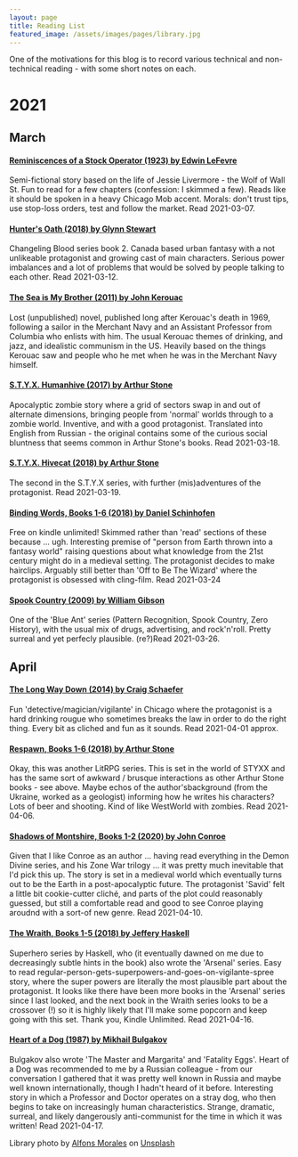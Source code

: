 ```yaml
---
layout: page 
title: Reading List 
featured_image: /assets/images/pages/library.jpg
---
```


One of the motivations for this blog is to record various technical and non-technical reading - with some short notes on
each.


# 2021
## March
#### [Reminiscences of a Stock Operator (1923) by Edwin LeFevre](https://read.amazon.co.uk/kp/embed?asin=B08621D8GJ&preview=newtab&linkCode=kpe&ref_=cm_sw_r_kb_dp_ZVX15HRPT77ZBHN46F87&tag=zadacka-21)
Semi-fictional story based on the life of Jessie Livermore - the Wolf of Wall St. 
Fun to read for a few chapters (confession: I skimmed a few). 
Reads like it should be spoken in a heavy Chicago Mob accent.
Morals: don't trust tips, use stop-loss orders, test and follow the market. Read 2021-03-07.

#### [Hunter's Oath (2018) by Glynn Stewart](https://www.amazon.co.uk/dp/B07D6317MG/ref=cm_sw_em_r_mt_dp_E0924S4JN647PV85RKGY)
Changeling Blood series book 2. Canada based urban fantasy with a not unlikeable protagonist and growing cast of main characters. Serious power imbalances and a lot of problems that would be solved by people talking to each other. Read 2021-03-12.

#### [The Sea is My Brother (2011) by John Kerouac](https://amzn.to/3ezHmgf)
Lost (unpublished) novel, published long after Kerouac's death in 1969, following a sailor in the Merchant Navy and an Assistant Professor from Columbia who enlists with him. The usual Kerouac themes of drinking, and jazz, and idealistic communism in the US. Heavily based on the things Kerouac saw and people who he met when he was in the Merchant Navy himself.

#### [S.T.Y.X. Humanhive (2017) by Arthur Stone](https://www.amazon.co.uk/dp/B075XMPMQX/ref=cm_sw_em_r_mt_dp_37G0M5KMS63F3R9V2GT6)
Apocalyptic zombie story where a grid of sectors swap in and out of alternate dimensions, bringing people from 'normal' worlds through to a zombie world. Inventive, and with a good protagonist. Translated into English from Russian - the original contains some of the curious social bluntness that seems common in Arthur Stone's books. Read 2021-03-18.

#### [S.T.Y.X. Hivecat (2018) by Arthur Stone](https://www.amazon.co.uk/dp/B07DVGF478/ref=cm_sw_em_r_mt_dp_7XRB8MN7T91WS5AT1KZF)
The second in the S.T.Y.X series, with further (mis)adventures of the protagonist. Read 2021-03-19.

#### [Binding Words, Books 1-6 (2018) by Daniel Schinhofen](https://www.amazon.co.uk/gp/kindle/series/B08S78V7RJ?ie=UTF8&ref_=dbs_dp_wit_sb_tkin)
Free on kindle unlimited! Skimmed rather than 'read' sections of these because ... ugh. Interesting premise of "person from Earth thrown into a fantasy world" raising questions about what knowledge from the 21st century might do in a medieval setting. The protagonist decides to make hairclips. Arguably still better than 'Off to Be The Wizard' where the protagonist is obsessed with cling-film. Read 2021-03-24

#### [Spook Country (2009) by William Gibson](https://amzn.to/3w2D7Af)
One of the 'Blue Ant' series (Pattern Recognition, Spook Country, Zero History), with the usual mix of drugs, advertising, and rock'n'roll. Pretty surreal and yet perfecly plausible. (re?)Read 2021-03-26.

## April
#### [The Long Way Down (2014) by Craig Schaefer](https://amzn.to/3fZVxvK)
Fun 'detective/magician/vigilante' in Chicago where the protagonist is a hard drinking rougue who sometimes breaks the law in order to do the right thing. Every bit as cliched and fun as it sounds. Read 2021-04-01 approx.

#### [Respawn, Books 1-6 (2018) by Arthur Stone](https://amzn.to/39YUAAm)
Okay, this was another LitRPG series. This is set in the world of STYXX and has the same sort of awkward / brusque interactions as other Arthur Stone books - see above. Maybe echos of the author'sbackground (from the Ukraine, worked as a geologist) informing how he writes his characters? Lots of beer and shooting. Kind of like WestWorld with zombies. Read 2021-04-06.

#### [Shadows of Montshire, Books 1-2 (2020) by John Conroe](https://amzn.to/3dpjw5W)
Given that I like Conroe as an author ... having read everything in the Demon Divine series, and his Zone War trilogy ... it was pretty much inevitable that I'd pick this up. The story is set in a medieval world which eventually turns out to be the Earth in a post-apocalyptic future. The protagonist 'Savid' felt a little bit cookie-cutter cliché, and parts of the plot could reasonably guessed, but still a comfortable read and good to see Conroe playing aroudnd with a sort-of new genre. Read 2021-04-10.

#### [The Wraith, Books 1-5 (2018) by Jeffery Haskell](https://amzn.to/3eegxfM)
Superhero series by Haskell, who (it eventually dawned on me due to decreasingly subtle hints in the book) also wrote the 'Arsenal' series. Easy to read regular-person-gets-superpowers-and-goes-on-vigilante-spree story, where the super powers are literally the most plausible part about the protagonist. It looks like there have been more books in the 'Arsenal' series since I last looked, and the next book in the Wraith series looks to be a crossover (!) so it is highly likely that I'll make some popcorn and keep going with this set. Thank you, Kindle Unlimited. Read 2021-04-16.

#### [Heart of a Dog (1987) by Mikhail Bulgakov](https://amzn.to/3al7Qzh)
Bulgakov also wrote 'The Master and Margarita' and 'Fatality Eggs'. Heart of a Dog was recommended to me by a Russian colleague - from our conversation I gathered that it was pretty well known in Russia and maybe well known internationally, though I hadn't heard of it before. Interesting story in which a Professor and Doctor operates on a stray dog, who then begins to take on increasingly human characteristics. Strange, dramatic, surreal, and likely dangerously anti-communist for the time in which it was written! Read 2021-04-17.

<span>Library photo by <a href="https://unsplash.com/@alfonsmc10?utm_source=unsplash&amp;utm_medium=referral&amp;utm_content=creditCopyText">
Alfons Morales</a>
on <a href="https://unsplash.com/s/photos/library?utm_source=unsplash&amp;utm_medium=referral&amp;utm_content=creditCopyText">
Unsplash</a></span>

